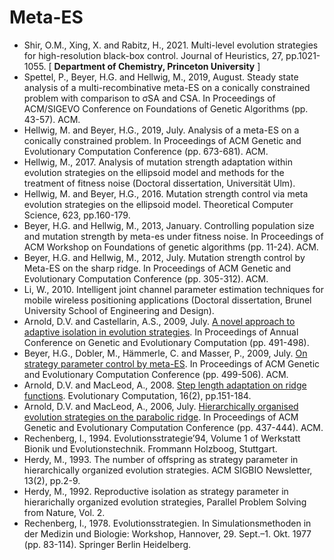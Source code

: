# Meta-ES

* Shir, O.M., Xing, X. and Rabitz, H., 2021. Multi-level evolution strategies for high-resolution black-box control. Journal of Heuristics, 27, pp.1021-1055. [ **Department of Chemistry, Princeton University** ]
* Spettel, P., Beyer, H.G. and Hellwig, M., 2019, August. Steady state analysis of a multi-recombinative meta-ES on a conically constrained problem with comparison to σSA and CSA. In Proceedings of ACM/SIGEVO Conference on Foundations of Genetic Algorithms (pp. 43-57). ACM.
* Hellwig, M. and Beyer, H.G., 2019, July. Analysis of a meta-ES on a conically constrained problem. In Proceedings of ACM Genetic and Evolutionary Computation Conference (pp. 673-681). ACM.
* Hellwig, M., 2017. Analysis of mutation strength adaptation within evolution strategies on the ellipsoid model and methods for the treatment of fitness noise (Doctoral dissertation, Universität Ulm).
* Hellwig, M. and Beyer, H.G., 2016. Mutation strength control via meta evolution strategies on the ellipsoid model. Theoretical Computer Science, 623, pp.160-179.
* Beyer, H.G. and Hellwig, M., 2013, January. Controlling population size and mutation strength by meta-es under fitness noise. In Proceedings of ACM Workshop on Foundations of genetic algorithms (pp. 11-24). ACM.
* Beyer, H.G. and Hellwig, M., 2012, July. Mutation strength control by Meta-ES on the sharp ridge. In Proceedings of ACM Genetic and Evolutionary Computation Conference (pp. 305-312). ACM.
* Li, W., 2010. Intelligent joint channel parameter estimation techniques for mobile wireless positioning applications (Doctoral dissertation, Brunel University School of Engineering and Design).
* Arnold, D.V. and Castellarin, A.S., 2009, July. [A novel approach to adaptive isolation in evolution strategies](https://dl.acm.org/doi/abs/10.1145/1569901.1569970). In Proceedings of Annual Conference on Genetic and Evolutionary Computation (pp. 491-498).
* Beyer, H.G., Dobler, M., Hämmerle, C. and Masser, P., 2009, July. [On strategy parameter control by meta-ES](https://dl.acm.org/doi/abs/10.1145/1569901.1569971). In Proceedings of ACM Genetic and Evolutionary Computation Conference (pp. 499-506). ACM.
* Arnold, D.V. and MacLeod, A., 2008. [Step length adaptation on ridge functions](https://direct.mit.edu/evco/article-abstract/16/2/151/1287/Step-Length-Adaptation-on-Ridge-Functions). Evolutionary Computation, 16(2), pp.151-184.
* Arnold, D.V. and MacLeod, A., 2006, July. [Hierarchically organised evolution strategies on the parabolic ridge](https://dl.acm.org/doi/abs/10.1145/1143997.1144080). In Proceedings of ACM Genetic and Evolutionary Computation Conference (pp. 437-444). ACM.
* Rechenberg, I., 1994. Evolutionsstrategie’94, Volume 1 of Werkstatt Bionik und Evolutionstechnik. Frommann Holzboog, Stuttgart.
* Herdy, M., 1993. The number of offspring as strategy parameter in hierarchically organized evolution strategies. ACM SIGBIO Newsletter, 13(2), pp.2-9.
* Herdy, M., 1992. Reproductive isolation as strategy parameter in hierarichally organized evolution strategies, Parallel Problem Solving from Nature, Vol. 2.
* Rechenberg, I., 1978. Evolutionsstrategien. In Simulationsmethoden in der Medizin und Biologie: Workshop, Hannover, 29. Sept.–1. Okt. 1977 (pp. 83-114). Springer Berlin Heidelberg.
